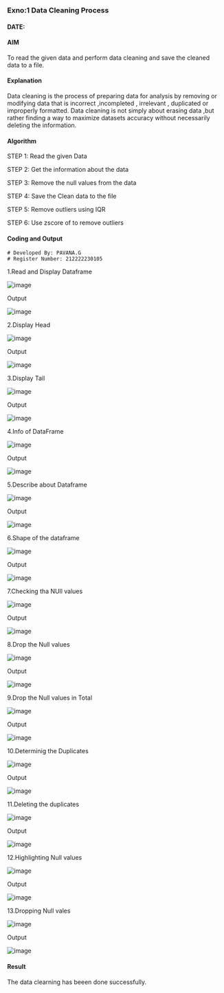 
### Exno:1 Data Cleaning Process
#### DATE:

#### AIM
To read the given data and perform data cleaning and save the cleaned data to a file.

#### Explanation
Data cleaning is the process of preparing data for analysis by removing or modifying data that is incorrect ,incompleted , irrelevant , duplicated or improperly formatted. Data cleaning is not simply about erasing data ,but rather finding a way to maximize datasets accuracy without necessarily deleting the information.

#### Algorithm
STEP 1: Read the given Data

STEP 2: Get the information about the data

STEP 3: Remove the null values from the data

STEP 4: Save the Clean data to the file

STEP 5: Remove outliers using IQR

STEP 6: Use zscore of to remove outliers

#### Coding and Output
```
# Developed By: PAVANA.G
# Register Number: 212222230105
```

1.Read and Display Dataframe

![image](https://github.com/gpavana/exno1/assets/118787343/38da1b93-91d9-494a-abeb-75efb10b1a86)


Output

![image](https://github.com/gpavana/exno1/assets/118787343/1cae4c3e-f427-4a7c-b2d8-61fdc52105e0)


2.Display Head

![image](https://github.com/gpavana/exno1/assets/118787343/caa31537-d2a7-4c71-be40-2f391cd22217)


Output

![image](https://github.com/gpavana/exno1/assets/118787343/c3ebbbc1-8ae0-4971-a67f-d7798640faf1)


3.Display Tail

![image](https://github.com/gpavana/exno1/assets/118787343/374806ea-e3b2-41a5-94eb-ed5c74051146)


Output

![image](https://github.com/gpavana/exno1/assets/118787343/ef811f8f-bb43-4de1-879f-2e10ee47331d)


4.Info of DataFrame

![image](https://github.com/gpavana/exno1/assets/118787343/a31eaa16-0662-4599-9903-a4f3c40c325a)


Output

![image](https://github.com/gpavana/exno1/assets/118787343/29c79af8-d6fe-4ee5-bc4b-df7c717f9781)


5.Describe about Dataframe

![image](https://github.com/gpavana/exno1/assets/118787343/9d144305-0d6e-4517-af1a-5d2efd10f164)


Output

![image](https://github.com/gpavana/exno1/assets/118787343/ccd1f18b-48e8-49fa-b17c-d3be24633213)


6.Shape of the dataframe

![image](https://github.com/gpavana/exno1/assets/118787343/90e6e04f-4792-4673-8385-933e42c688ef)


Output

![image](https://github.com/gpavana/exno1/assets/118787343/b1c813d1-2a1e-48e1-99c7-72f61e3d9a46)


7.Checking tha NUll values

![image](https://github.com/gpavana/exno1/assets/118787343/3f1051fa-8d2d-43ea-8ea9-85c931e9b5b2)


Output

![image](https://github.com/gpavana/exno1/assets/118787343/f9241165-26da-4e19-af06-4001028b6e98)


8.Drop the Null values

![image](https://github.com/gpavana/exno1/assets/118787343/16451f9e-f18e-4e95-963d-fff97e4a758f)


Output

![image](https://github.com/gpavana/exno1/assets/118787343/b0c8fe12-227a-48bf-99f4-3278214bef82)

9.Drop the Null values in Total

![image](https://github.com/gpavana/exno1/assets/118787343/15ab7c7a-3856-45e9-907d-f4dace21e9d4)


Output

![image](https://github.com/gpavana/exno1/assets/118787343/ebd919b2-5f5d-474b-b35f-2d2206fe2ca5)


10.Determinig the Duplicates

![image](https://github.com/gpavana/exno1/assets/118787343/046ee1e7-aa5e-4005-a3bd-15c08a77a49f)


Output

![image](https://github.com/gpavana/exno1/assets/118787343/345da162-c29f-4296-9fc4-028af586fb0b)

11.Deleting the duplicates

![image](https://github.com/gpavana/exno1/assets/118787343/c9eeea58-9634-4785-bc19-dc2e3cd88a5d)


Output

![image](https://github.com/gpavana/exno1/assets/118787343/996fb66c-a303-443f-a198-bd57b41179c6)


12.Highlighting Null values

![image](https://github.com/gpavana/exno1/assets/118787343/22d4eb1f-6bd1-4e24-a2af-ca2f37b10e58)


Output

![image](https://github.com/gpavana/exno1/assets/118787343/e7545a26-e34b-4e71-a5ee-7453ce713904)


13.Dropping Null vales

![image](https://github.com/gpavana/exno1/assets/118787343/a7a9ce50-485c-447c-9477-82b557a7e1ec)


Output

![image](https://github.com/gpavana/exno1/assets/118787343/9fc71dc7-05d5-4035-a55e-09e1f198b156)


#### Result
The data clearning has beeen done successfully.

         

